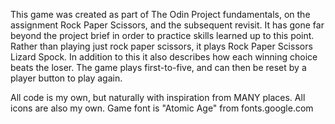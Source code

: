 This game was created as part of The Odin Project fundamentals, on the assignment
Rock Paper Scissors, and the subsequent revisit. 
It has gone far beyond the project brief in order to practice skills learned 
up to this point.
Rather than playing just rock paper scissors, it plays Rock Paper Scissors
Lizard Spock. In addition to this it also describes how each winning choice 
beats the loser.
The game plays first-to-five, and can then be reset by a player button to play 
again.

All code is my own, but naturally with inspiration from MANY places.
All icons are also my own.
Game font is "Atomic Age" from fonts.google.com